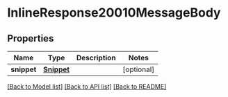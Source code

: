 # InlineResponse20010MessageBody

## Properties
Name | Type | Description | Notes
------------ | ------------- | ------------- | -------------
**snippet** | [**Snippet**](Snippet.md) |  | [optional] 

[[Back to Model list]](../README.md#documentation-for-models) [[Back to API list]](../README.md#documentation-for-api-endpoints) [[Back to README]](../README.md)


